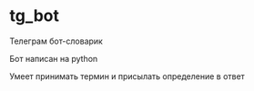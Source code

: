 # tg_bot
Телеграм бот-словарик

Бот написан на python

Умеет принимать термин и присылать определение в ответ
